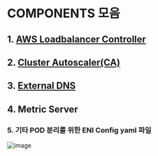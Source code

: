 # COMPONENTS 모음  
## 1. [AWS Loadbalancer Controller](https://git.noonbaram.shop/components/alb-controller/)
## 2. [Cluster Autoscaler(CA)](https://git.noonbaram.shop/components/cluster-autoscaler/)
## 3. [External DNS](https://git.noonbaram.shop/components/external-dns/)
## 4. Metric Server
### 5. 기타 POD 분리를 위한 ENI Config yaml 파일  
![image](https://github.com/user-attachments/assets/1723facc-505b-460b-a712-1109f1929b17)
